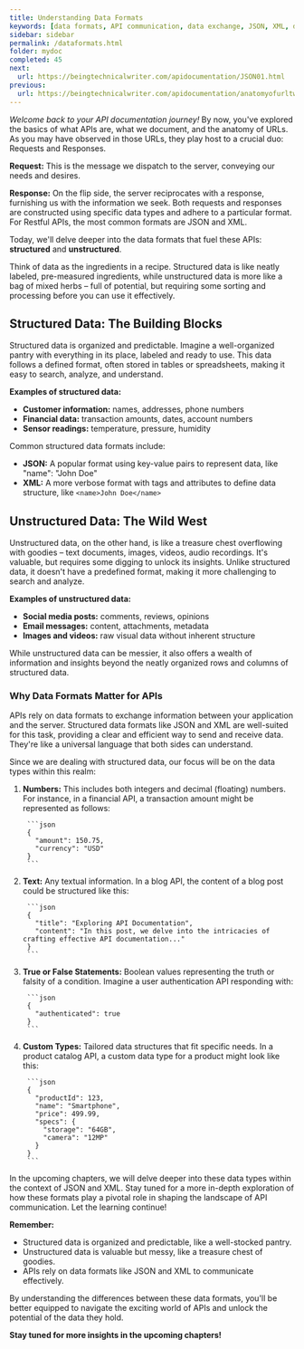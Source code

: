 ```yaml
---
title: Understanding Data Formats
keywords: [data formats, API communication, data exchange, JSON, XML, data structures, data types, key-value pairs, structured data, unstructured data, request, response, API documentation, data literacy, data analysis, data visualization, API design, API development, API integration, API best practices, data validation, data security, API gateways]
sidebar: sidebar
permalink: /dataformats.html
folder: mydoc
completed: 45
next:
  url: https://beingtechnicalwriter.com/apidocumentation/JSON01.html
previous:
  url: https://beingtechnicalwriter.com/apidocumentation/anatomyofurltwo.html
---
```



*Welcome back to your API documentation journey!* By now, you've explored the basics of what APIs are, what we document, and the anatomy of URLs. As you may have observed in those URLs, they play host to a crucial duo: Requests and Responses.

**Request:** This is the message we dispatch to the server, conveying our needs and desires.

**Response:** On the flip side, the server reciprocates with a response, furnishing us with the information we seek. Both requests and responses are constructed using specific data types and adhere to a particular format. For Restful APIs, the most common formats are JSON and XML.

Today, we'll delve deeper into the data formats that fuel these APIs: **structured** and **unstructured**.

Think of data as the ingredients in a recipe. Structured data is like neatly labeled, pre-measured ingredients, while unstructured data is more like a bag of mixed herbs – full of potential, but requiring some sorting and processing before you can use it effectively.

  <script async src="https://pagead2.googlesyndication.com/pagead/js/adsbygoogle.js?client=ca-pub-7149683584202371"
      crossorigin="anonymous"></script>
  <!-- AddTitleOne -->
  <ins class="adsbygoogle"
      style="display:block"
      data-ad-client="ca-pub-7149683584202371"
      data-ad-slot="7422872052"
      data-ad-format="auto"
      data-full-width-responsive="true"></ins>
  <script>
      (adsbygoogle = window.adsbygoogle || []).push({});
  </script>

## Structured Data: The Building Blocks

Structured data is organized and predictable. Imagine a well-organized pantry with everything in its place, labeled and ready to use. This data follows a defined format, often stored in tables or spreadsheets, making it easy to search, analyze, and understand.

**Examples of structured data:**

* **Customer information:** names, addresses, phone numbers
* **Financial data:** transaction amounts, dates, account numbers
* **Sensor readings:** temperature, pressure, humidity

Common structured data formats include:

* **JSON:** A popular format using key-value pairs to represent data, like "name": "John Doe"
* **XML:** A more verbose format with tags and attributes to define data structure, like `<name>John Doe</name>`

## Unstructured Data: The Wild West

Unstructured data, on the other hand, is like a treasure chest overflowing with goodies – text documents, images, videos, audio recordings. It's valuable, but requires some digging to unlock its insights. Unlike structured data, it doesn't have a predefined format, making it more challenging to search and analyze.

**Examples of unstructured data:**

* **Social media posts:** comments, reviews, opinions
* **Email messages:** content, attachments, metadata
* **Images and videos:** raw visual data without inherent structure

While unstructured data can be messier, it also offers a wealth of information and insights beyond the neatly organized rows and columns of structured data.

### Why Data Formats Matter for APIs

APIs rely on data formats to exchange information between your application and the server. Structured data formats like JSON and XML are well-suited for this task, providing a clear and efficient way to send and receive data. They're like a universal language that both sides can understand.

Since we are dealing with structured data, our focus will be on the data types within this realm:

1. **Numbers:** This includes both integers and decimal (floating) numbers. For instance, in a financial API, a transaction amount might be represented as follows:

        ```json
        {
          "amount": 150.75,
          "currency": "USD"
        }
        ```

2. **Text:** Any textual information. In a blog API, the content of a blog post could be structured like this:

        ```json
        {
          "title": "Exploring API Documentation",
          "content": "In this post, we delve into the intricacies of crafting effective API documentation..."
        }
        ```

3. **True or False Statements:** Boolean values representing the truth or falsity of a condition. Imagine a user authentication API responding with:

        ```json
        {
          "authenticated": true
        }
        ```

4. **Custom Types:** Tailored data structures that fit specific needs. In a product catalog API, a custom data type for a product might look like this:

        ```json
        {
          "productId": 123,
          "name": "Smartphone",
          "price": 499.99,
          "specs": {
            "storage": "64GB",
            "camera": "12MP"
          }
        }
        ```

In the upcoming chapters, we will delve deeper into these data types within the context of JSON and XML. Stay tuned for a more in-depth exploration of how these formats play a pivotal role in shaping the landscape of API communication. Let the learning continue!

**Remember:**

* Structured data is organized and predictable, like a well-stocked pantry.
* Unstructured data is valuable but messy, like a treasure chest of goodies.
* APIs rely on data formats like JSON and XML to communicate effectively.

By understanding the differences between these data formats, you'll be better equipped to navigate the exciting world of APIs and unlock the potential of the data they hold.

**Stay tuned for more insights in the upcoming chapters!**

